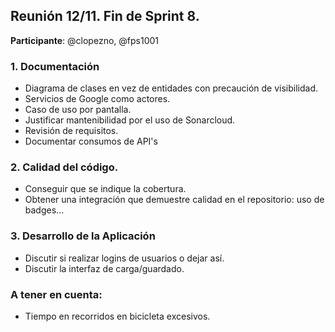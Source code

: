 ## Reunión 12/11. Fin de Sprint 8.

**Participante**: @clopezno, @fps1001

### 1. Documentación
- Diagrama de clases en vez de entidades con precaución de visibilidad.
- Servicios de Google como actores.
- Caso de uso por pantalla.
- Justificar mantenibilidad por el uso de Sonarcloud.
- Revisión de requisitos.
- Documentar consumos de API's

### 2. Calidad del código.
- Conseguir que se indique la cobertura.
- Obtener una integración que demuestre calidad en el repositorio: uso de badges...

### 3. Desarrollo de la Aplicación
- Discutir si realizar logins de usuarios o dejar así.
- Discutir la interfaz de carga/guardado.

### A tener en cuenta:
- Tiempo en recorridos en bicicleta excesivos.
